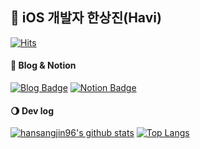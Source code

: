 
## 🌱 iOS 개발자 한상진(Havi)

[![Hits](https://hits.seeyoufarm.com/api/count/incr/badge.svg?url=https%3A%2F%2Fgithub.com%2Fhansangjin96&count_bg=%2392A8D1&title_bg=%23A88AED&icon=swift.svg&icon_color=%2392A8D1&title=hits&edge_flat=false)](https://hits.seeyoufarm.com)

#### 🌟  Blog & Notion

[![Blog Badge](https://img.shields.io/badge/-Blog-92a8d1?logo=naver&logoColor=white&link=https://velog.io/@hansangjin96)](https://velog.io/@hansangjin96)
[![Notion Badge](https://img.shields.io/badge/-Notion-92a8d1?logo=notion&logoColor=white&link=https://www.notion.so/Sangjin-Han-0b5e70dc052f42749ea255d93e41534d)](https://www.notion.so/Sangjin-Han-0b5e70dc052f42749ea255d93e41534d)

#### 🌖  Dev log

[![hansangjin96's github stats](https://github-readme-stats.vercel.app/api?username=hansangjin96&count_private=true&custom_title=Havi's&nbsp;github&nbsp;👀&bg_color=30,A88AED,92a8d1&title_color=fff&text_color=fff)](https://github.com/anuraghazra/github-readme-stats)
[![Top Langs](https://github-readme-stats.vercel.app/api/top-langs/?username=hansangjin96&layout=compact&custom_title=My&nbsp;Language&nbsp;⌨️&bg_color=30,A88AED,92a8d1&title_color=fff&text_color=fff)](https://github.com/anuraghazra/github-readme-stats)

<!--
**hansangjin96/hansangjin96** is a ✨ _special_ ✨ repository because its `README.md` (this file) appears on your GitHub profile.

Here are some ideas to get you started:

- 🔭 I’m currently working on ...
- 🌱 I’m currently learning ...
- 👯 I’m looking to collaborate on ...
- 🤔 I’m looking for help with ...
- 💬 Ask me about ...
- 📫 How to reach me: ...
- 😄 Pronouns: ...
- ⚡ Fun fact: ...
-->
